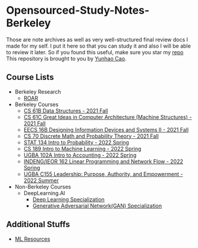 # Opensourced-Study-Notes-Berkeley

Those are note archives as well as very well-structured final review docs I made for my self. I put it here so that you can study it and also I will be able to review it later. So if you found this useful, make sure you star my [repo](https://github.com/ToiletCommander/Opensourced-Study-Notes-Berkeley)
This repository is brought to you by [Yunhao Cao](https://github.com/ToiletCommander).

## Course Lists
- Berkeley Research
  - [ROAR](ROAR/)
- Berkeley Courses
  - [CS 61B Data Structures - 2021 Fall](CS61B/)
  - [CS 61C Great Ideas in Computer Architecture (Machine Structures) - 2021 Fall](CS61C/)
  - [EECS 16B Designing Information Devices and Systems II - 2021 Fall](EECS16B/)
  - [CS 70 Discrete Math and Probability Theory - 2021 Fall](CS70/)
  - [STAT 134 Intro to Probability - 2022 Spring](STAT134/)
  - [CS 189 Intro to Machine Learning - 2022 Spring](CS189/)
  - [UGBA 102A Intro to Accounting - 2022 Spring](UGBA102A/)
  - [INDENG/IEOR 162 Linear Programming and Network Flow - 2022 Spring](INDENG162/)
  - [UGBA C155 Leadership: Purpose, Authority, and Empowerment - 2022 Summer](UGBA%20C155/)
- Non-Berkeley Courses
  - DeepLearning.AI
    - [Deep Learning Specialization](DLSpecialization/)
    - [Generative Adversarial Network(GAN) Specialization](GANSpecialization/)

## Additional Stuffs
- [ML Resources](MLResources.md)